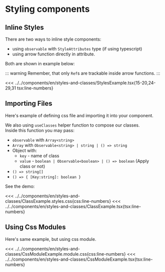 # Styling components

<script setup>
import Demo from '../../components/tools/Demo.vue'
import { StylesExample } from '../../components/en/styles-and-classes/StylesExample.tsx'
import { ClassExample } from '../../components/en/styles-and-classes/ClassExample.tsx'
import { CssModuleExample } from '../../components/en/styles-and-classes/CssModuleExample.tsx'

</script>

## Inline Styles

There are two ways to inline style components:
 * using `observable` with `StyleAttributes` type (if using typescript)
 * using arrow function directly in attribute. 

Both are shown in example below:

::: warning
Remember, that only `Ref`s are trackable inside arrow functions.
:::

<<< ../../components/en/styles-and-classes/StylesExample.tsx{15-20,24-29,31 tsx:line-numbers}
<Demo :is="StylesExample" />

## Importing Files

Here's example of defining css file and importing it into your component.

We also using `useClasses` helper function to compose our classes.  
Inside this function you may pass:
 * `observable` with `Array<string>`
 * `Array` with `Observable<string> | string | () => string`
 * Object with:
   * `key` - name of class
   * `value` - `boolean | Observable<boolean> | () => boolean` (Apply class or not)
 * `() => string[]`
 * `() => { [Key:string]: boolean }`

See the demo:

<<< ../../components/en/styles-and-classes/ClassExample.styles.css{css:line-numbers}
<<< ../../components/en/styles-and-classes/ClassExample.tsx{tsx:line-numbers}
<Demo :is="ClassExample" />

## Using Css Modules

Here's same example, but using css module.

<<< ../../components/en/styles-and-classes/CssModuleExample.module.css{css:line-numbers}
<<< ../../components/en/styles-and-classes/CssModuleExample.tsx{tsx:line-numbers}
<Demo :is="CssModuleExample" />
